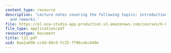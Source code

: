 ```yaml
---
content_type: resource
description: 'Lecture notes covering the following topics: introduction, goals, construction,
  and remarks.'
file: https://ol-ocw-studio-app-production.s3.amazonaws.com/courses/6-897-selected-topics-in-cryptography-spring-2004/0ae2a696cc4d80c9fc25ff96cebc440e_l22.pdf
file_type: application/pdf
resourcetype: Document
title: l22.pdf
uid: 0ae2a696-cc4d-80c9-fc25-ff96cebc440e
---
```

